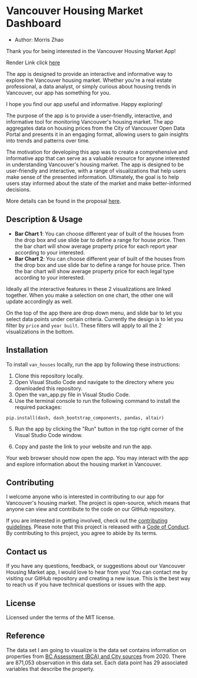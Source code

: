 # Vancouver Housing Market Dashboard

-   Author: Morris Zhao

Thank you for being interested in the Vancouver Housing Market App!

Render Link click [here]([https://van-house.onrender.com/](https://github.com/mozhao0331/zm_van_house_price/blob/main/reports/proposal.md))

The app is designed to provide an interactive and informative way to explore the Vancouver housing market. Whether you're a real estate professional, a data analyst, or simply curious about housing trends in Vancouver, our app has something for you.

I hope you find our app useful and informative. Happy exploring!

The purpose of the app is to provide a user-friendly, interactive, and informative tool for monitoring Vancouver's housing market. The app aggregates data on housing prices from the City of Vancouver Open Data Portal and presents it in an engaging format, allowing users to gain insights into trends and patterns over time.

The motivation for developing this app was to create a comprehensive and informative app that can serve as a valuable resource for anyone interested in understanding Vancouver's housing market. The app is designed to be user-friendly and interactive, with a range of visualizations that help users make sense of the presented information. Ultimately, the goal is to help users stay informed about the state of the market and make better-informed decisions.

More details can be found in the proposal [here](https://github.com/UBC-MDS/van_houses/blob/main/reports/proposal.md).

## Description & Usage

-   **Bar Chart 1**: You can choose different year of built of the houses from the drop box and use slide bar to define a range for house price. Then the bar chart will show average property price for each report year according to your interested.
-   **Bar Chart 2**: You can choose different year of built of the houses from the drop box and use slide bar to define a range for house price. Then the bar chart will show average property price for each legal type according to your interested.

Ideally all the interactive features in these 2 visualizations are linked together. When you make a selection on one chart, the other one will update accordingly as well.

On the top of the app there are drop down menu, and slide bar to let you select data points under certain criteria. Currently the design is to let you filter by `price` and `year built`. These filters will apply to all the 2 visualizations in the bottom.

## Installation

To install `van_houses` locally, run the app by following these instructions:

1.  Clone this repository locally.
2.  Open Visual Studio Code and navigate to the directory where you downloaded this repository.
3.  Open the van_app.py file in Visual Studio Code.
4.  Use the terminal console to run the following command to install the required packages:

```{r}
pip.install(dash, dash_bootstrap_components, pandas, altair)
```

5.  Run the app by clicking the "Run" button in the top right corner of the Visual Studio Code window.

6.  Copy and paste the link to your website and run the app.

Your web browser should now open the app. You may interact with the app and explore information about the housing market in Vancouver.

## Contributing

I welcome anyone who is interested in contributing to our app for Vancouver's housing market. The project is open-source, which means that anyone can view and contribute to the code on our GitHub repository.

If you are interested in getting involved, check out the [contributing guidelines](CONTRIBUTING.md). Please note that this project is released with a [Code of Conduct](CODE_OF_CONDUCT.md). By contributing to this project, you agree to abide by its terms.

## Contact us

If you have any questions, feedback, or suggestions about our Vancouver Housing Market app, I would love to hear from you! You can contact me by visiting our GitHub repository and creating a new issue. This is the best way to reach us if you have technical questions or issues with the app.

## License

Licensed under the terms of the MIT license.

## Reference

The data set I am going to visualize is the data set contains information on properties from [BC Assessment (BCA) and City sources](https://opendata.vancouver.ca/api/v2/console) from 2020. There are 871,053 observation in this data set. Each data point has 29 associated variables that describe the property.
